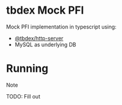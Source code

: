 # tbdex Mock PFI

Mock PFI implementation in typescript using:
* [@tbdex/http-server](https://www.npmjs.com/package/@tbdex/http-server)
* MySQL as underlying DB

# Running
> [!NOTE]
>
> TODO: Fill out
